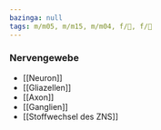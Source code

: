 ```yaml
---
bazinga: null
tags: m/m05, m/m15, m/m04, f/🧠, f/🔬
---
```

### Nervengewebe
- [[Neuron]]
- [[Gliazellen]]
- [[Axon]]
- [[Ganglien]]
- [[Stoffwechsel des ZNS]]
